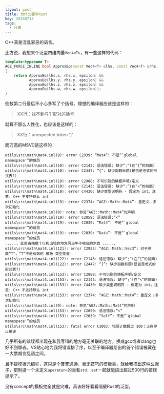```yaml
---
layout: post
title: 为什么要学Rust
key: 20180713
tags:
  - 吐槽
---
```


C++真是混乱邪恶的语言。

<!--more-->

比方说，我想来个泛型四维向量`Vec4<T>`，有一些这样的代码：

```cpp
template<typename T>
AGZ_FORCE_INLINE bool ApproxEq(const Vec4<T> &lhs, const Vec4<T> &rhs, T epsilon)
{
    return ApproxEq(lhs.x, rhs.x, epsilon) &&
           ApproxEq(lhs.y, rhs.y, epsilon) &&
           ApproxEq(lhs.z, rhs.z, epsilon) &&
           ApproxEq(lhs.w, rhs.w, epsilon));
}
```

倒数第二行最后不小心多写了个括号。理想的编译器应该是这样的：

> XX行：找不到与')'配对的括号

就算不那么人性化，也应该是这样的：

> XX行：unexpected token ')'

而万恶的MSVC是这样的：

```
utils\src\math\mat4.inl(9): error C2039: “Mat4”: 不是“`global namespace'”的成员
utils\src\math\mat4.inl(10): error C2143: 语法错误: 缺少“;”(在“{”的前面)
utils\src\math\mat4.inl(10): error C2447: “{”: 缺少函数标题(是否是老式的形式表?)
utils\src\math\mat4.inl(19): error C2988: 不可识别的模板声明/定义
utils\src\math\mat4.inl(19): error C2143: 语法错误: 缺少“;”(在“<”的前面)
utils\src\math\mat4.inl(19): error C4430: 缺少类型说明符 - 假定为 int。注意: C++ 不支持默认 int
utils\src\math\mat4.inl(19): error C2374: “AGZ::Math::Mat4”: 重定义；多次初始化
utils\src\math\mat4.inl(9): note: 参见“AGZ::Math::Mat4”的声明
utils\src\math\mat4.inl(19): error C2059: 语法错误:“<”
utils\src\math\mat4.inl(19): error C2039: “Mat4”: 不是“`global namespace'”的成员
utils\src\math\mat4.inl(19): error C2039: “Data”: 不是“`global namespace'”的成员
...... 此处省略数十行和出错的地方风马牛不相及的东西 ......
utils\src\math\mat4.inl(121): error C2923: “AGZ::Math::Vec3”: 对于参数“T”，“T”不是有效的 模板 类型变量
utils\src\math\mat4.inl(122): error C2143: 语法错误: 缺少“;”(在“{”的前面)
utils\src\math\mat4.inl(122): error C2447: “{”: 缺少函数标题(是否是老式的形式表?)
utils\src\math\mat4.inl(153): error C2988: 不可识别的模板声明/定义
utils\src\math\mat4.inl(153): error C2143: 语法错误: 缺少“;”(在“<”的前面)
utils\src\math\mat4.inl(153): error C4430: 缺少类型说明符 - 假定为 int。注意: C++ 不支持默认 int
utils\src\math\mat4.inl(153): error C2374: “AGZ::Math::Mat4”: 重定义；多次初始化
utils\src\math\mat4.inl(9): note: 参见“AGZ::Math::Mat4”的声明
utils\src\math\mat4.inl(153): error C2059: 语法错误:“<”
utils\src\math\mat4.inl(153): error C2039: “Self”: 不是“`global namespace'”的成员
utils\src\math\mat4.inl(153): fatal error C1003: 错误计数超过 100；正在停止编译
```

几乎所有的错误都出现在和我写错的地方毫无关联的地方，换成gcc或者clang也好不到哪去。VS贴心地为我将错误排了序，以至于编译器给出的首个错误被藏在一大票胡言乱语之间。

且不提模板元编程，这只是个普普通通、毫无技巧的模板类，就给我搞出这种幺蛾子，更别提一个未定义`operator<`的类和`std::set`一起就能搞出超过500行的错误提示了。

没有concept的模板完全就是灾难，真该好好看看隔壁Rust的泛型。
